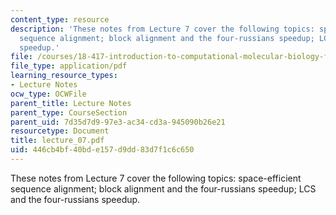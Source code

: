 ```yaml
---
content_type: resource
description: 'These notes from Lecture 7 cover the following topics: space-efficient
  sequence alignment; block alignment and the four-russians speedup; LCS and the four-russians
  speedup.'
file: /courses/18-417-introduction-to-computational-molecular-biology-fall-2004/446cb4bf40bde157d9dd83d7f1c6c650_lecture_07.pdf
file_type: application/pdf
learning_resource_types:
- Lecture Notes
ocw_type: OCWFile
parent_title: Lecture Notes
parent_type: CourseSection
parent_uid: 7d35d7d9-97e3-ac34-cd3a-945090b26e21
resourcetype: Document
title: lecture_07.pdf
uid: 446cb4bf-40bd-e157-d9dd-83d7f1c6c650
---
```

These notes from Lecture 7 cover the following topics: space-efficient sequence alignment; block alignment and the four-russians speedup; LCS and the four-russians speedup.

